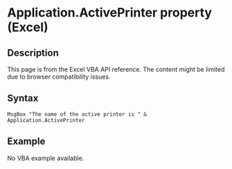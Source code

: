 # Application.ActivePrinter property (Excel)

## Description
This page is from the Excel VBA API reference. The content might be limited due to browser compatibility issues.

## Syntax
```vba
MsgBox "The name of the active printer is " & Application.ActivePrinter
```

## Example
No VBA example available.
